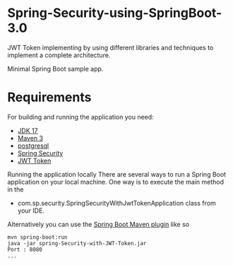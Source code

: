 # Spring-Security-using-SpringBoot-3.0
JWT Token implementing by using different libraries and techniques to implement a complete architecture.

Minimal Spring Boot sample app.

# Requirements
For building and running the application you need:

- [JDK 17](https://www.oracle.com/java/technologies/javase/jdk17-archive-downloads.html)
- [Maven 3](https://maven.apache.org)
- [postgresql](https://www.postgresql.org/)
- [Spring Security](https://spring.io/projects/spring-security)
- [JWT Token](https://jwt.io/)

Running the application locally
There are several ways to run a Spring Boot application on your local machine. One way is to execute the main method in the

- com.sp.security.SpringSecurityWithJwtTokenApplication
class from your IDE.

Alternatively you can use the [Spring Boot Maven plugin](https://docs.spring.io/spring-boot/docs/current/reference/html/build-tool-plugins-maven-plugin.html) like so

```shell
mvn spring-boot:run
java -jar spring-Security-with-JWT-Token.jar
Port : 8080
...
